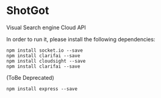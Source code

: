 # ShotGot
Visual Search engine Cloud API

In order to run it, please install the following dependencies:


```
npm install socket.io --save
npm install clarifai --save
npm install cloudsight --save
npm install clarifai --save

```
(ToBe Deprecated)
```
npm install express --save
```